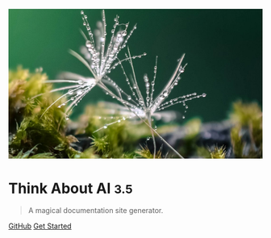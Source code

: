 <!-- _coverpage.md -->

![logo](logo.png)

# Think About AI <small>3.5</small>

> A magical documentation site generator.

<!-- - Simple and lightweight
- No statically built html files
- Multiple themes -->

[GitHub](https://github.com/docsifyjs/docsify/)
[Get Started](README.md)
